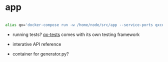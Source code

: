 # app

```bash

alias qx='docker-compose run -w /home/node/src/app --service-ports qxcompiler'

```


- running tests? [qx-tests] comes with its own testing framework
- interative API reference 

- container for generator.py?





[qx]:http://www.qooxdoo.org/current/pages/desktop.html
[qx-compiler]:https://github.com/pcrespov/qooxdoo-compiler
[qx-tests]:http://www.qooxdoo.org/current/pages/tool/getting_started.html#unit-testing